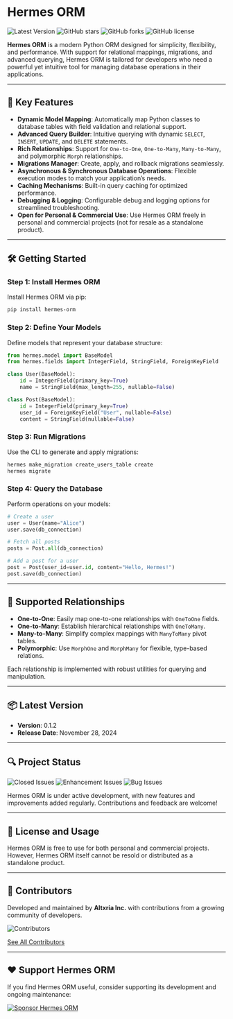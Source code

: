 
# Hermes ORM

![Latest Version](https://img.shields.io/github/v/release/altxriainc/hermes)
![GitHub stars](https://img.shields.io/github/stars/altxriainc/hermes?style=social)
![GitHub forks](https://img.shields.io/github/forks/altxriainc/hermes?style=social)
![GitHub license](https://img.shields.io/github/license/altxriainc/hermes)

**Hermes ORM** is a modern Python ORM designed for simplicity, flexibility, and performance. With support for relational mappings, migrations, and advanced querying, Hermes ORM is tailored for developers who need a powerful yet intuitive tool for managing database operations in their applications.

---

## 🚀 Key Features

- **Dynamic Model Mapping**: Automatically map Python classes to database tables with field validation and relational support.
- **Advanced Query Builder**: Intuitive querying with dynamic `SELECT`, `INSERT`, `UPDATE`, and `DELETE` statements.
- **Rich Relationships**: Support for `One-to-One`, `One-to-Many`, `Many-to-Many`, and polymorphic `Morph` relationships.
- **Migrations Manager**: Create, apply, and rollback migrations seamlessly.
- **Asynchronous & Synchronous Database Operations**: Flexible execution modes to match your application’s needs.
- **Caching Mechanisms**: Built-in query caching for optimized performance.
- **Debugging & Logging**: Configurable debug and logging options for streamlined troubleshooting.
- **Open for Personal & Commercial Use**: Use Hermes ORM freely in personal and commercial projects (not for resale as a standalone product).

---

## 🛠️ Getting Started

### Step 1: Install Hermes ORM

Install Hermes ORM via pip:

```bash
pip install hermes-orm
```

### Step 2: Define Your Models

Define models that represent your database structure:

```python
from hermes.model import BaseModel
from hermes.fields import IntegerField, StringField, ForeignKeyField

class User(BaseModel):
    id = IntegerField(primary_key=True)
    name = StringField(max_length=255, nullable=False)

class Post(BaseModel):
    id = IntegerField(primary_key=True)
    user_id = ForeignKeyField("User", nullable=False)
    content = StringField(nullable=False)
```

### Step 3: Run Migrations

Use the CLI to generate and apply migrations:

```bash
hermes make_migration create_users_table create
hermes migrate
```

### Step 4: Query the Database

Perform operations on your models:

```python
# Create a user
user = User(name="Alice")
user.save(db_connection)

# Fetch all posts
posts = Post.all(db_connection)

# Add a post for a user
post = Post(user_id=user.id, content="Hello, Hermes!")
post.save(db_connection)
```

---

## 🧩 Supported Relationships

- **One-to-One**: Easily map one-to-one relationships with `OneToOne` fields.
- **One-to-Many**: Establish hierarchical relationships with `OneToMany`.
- **Many-to-Many**: Simplify complex mappings with `ManyToMany` pivot tables.
- **Polymorphic**: Use `MorphOne` and `MorphMany` for flexible, type-based relations.

Each relationship is implemented with robust utilities for querying and manipulation.

---

## 📦 Latest Version

- **Version**: 0.1.2  
- **Release Date**: November 28, 2024

---

## 🔍 Project Status

![Closed Issues](https://img.shields.io/github/issues-closed/altxriainc/hermes)
![Enhancement Issues](https://img.shields.io/github/issues/altxriainc/hermes/enhancement)
![Bug Issues](https://img.shields.io/github/issues/altxriainc/hermes/bug)

Hermes ORM is under active development, with new features and improvements added regularly. Contributions and feedback are welcome!

---

## 📜 License and Usage

Hermes ORM is free to use for both personal and commercial projects. However, Hermes ORM itself cannot be resold or distributed as a standalone product.

---

## 🤝 Contributors

Developed and maintained by **Altxria Inc.** with contributions from a growing community of developers.

![Contributors](https://contrib.rocks/image?repo=altxriainc/hermes)

[See All Contributors](https://github.com/altxriainc/hermes/graphs/contributors)

---

## ❤️ Support Hermes ORM

If you find Hermes ORM useful, consider supporting its development and ongoing maintenance:

[![Sponsor Hermes ORM](https://img.shields.io/badge/Sponsor-Hermes%20ORM-blue?logo=github-sponsors)](https://github.com/sponsors/altxriainc)
